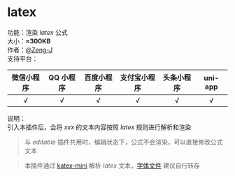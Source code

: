 # latex
功能：渲染 *latex* 公式  
大小：**≈300KB**  
作者：[@Zeng-J](https://github.com/Zeng-J)  
支持平台：  

| 微信小程序 | QQ 小程序 | 百度小程序 | 支付宝小程序 | 头条小程序 | uni-app |
|:---:|:---:|:---:|:---:|:---:|:---:|
| √ | √ | √ | √ | √ | √ |

说明：  
引入本插件后，会将 *$xxx$* 的文本内容按照 *latex* 规则进行解析和渲染   

> 与 *editable* 插件共用时，编辑状态下，公式不会渲染，可以直接修改公式文本

> 本插件通过 [katex-mini](https://github.com/rojer95/katex-mini) 解析 *latex* 文本，[字体文件](https://github.com/KaTeX/KaTeX/tree/main/fonts) 建议自行转存  
